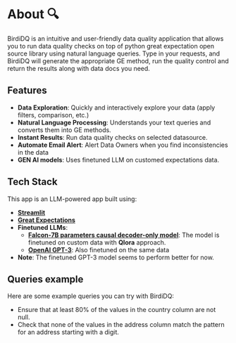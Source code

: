 # About 🔍

BirdiDQ is an intuitive and user-friendly data quality application that allows you to run data quality checks on top of python great expectation open source library using natural language queries. Type in your requests, and BirdiDQ will generate the appropriate GE method, run the quality control and return the results along with data docs you need.

## Features

- **Data Exploration**: Quickly and interactively explore your data (apply filters, comparison, etc.)
- **Natural Language Processing**: Understands your text queries and converts them into GE methods.
- **Instant Results**: Run data quality checks on selected datasource.
- **Automate Email Alert**: Alert Data Owners when you find inconsistencies in the data
- **GEN AI models**: Uses finetuned LLM on customed expectations data.

## Tech Stack

This app is an LLM-powered app built using:

- **[Streamlit](https://streamlit.io/)**
- **[Great Expectations](https://github.com/Soulter/hugging-chat-api)**
- **Finetuned LLMs**:
  - **[Falcon-7B parameters causal decoder-only model](https://huggingface.co/tiiuae/falcon-7b)**: The model is finetuned on custom data with **Qlora** approach.
  - **[OpenAI GPT-3](https://platform.openai.com/docs/guides/fine-tuning)**: Also finetuned on the same data
- **Note**: The finetuned GPT-3 model seems to perform better for now.

## Queries example

Here are some example queries you can try with BirdiDQ:

- Ensure that at least 80% of the values in the country column are not null.
- Check that none of the values in the address column match the pattern for an address starting with a digit.

